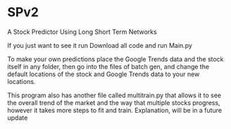 # SPv2
A Stock Predictor Using Long Short Term Networks

If you just want to see it run Download all code and run Main.py

To make your own predictions place the Google Trends data and the stock itself in any folder, then go into the files of batch gen, and change the default locations of the stock and Google Trends data to your new locations.


This program also has another file called multitrain.py that allows it to see the overall trend of the market and the way that multiple stocks progress, however it takes more steps to fit and train. 
Explanation, will be in a future update
